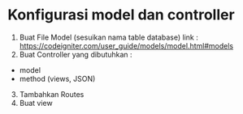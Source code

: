 # Konfigurasi model dan controller

1. Buat File Model (sesuikan nama table database)
link : https://codeigniter.com/user_guide/models/model.html#models
2. Buat Controller
yang dibutuhkan :
 - model
 - method (views, JSON)
3. Tambahkan Routes
4. Buat view